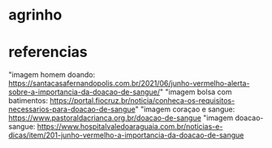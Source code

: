 # agrinho

# referencias

"imagem homem doando: https://santacasafernandopolis.com.br/2021/06/junho-vermelho-alerta-sobre-a-importancia-da-doacao-de-sangue/"
"imagem bolsa com batimentos: https://portal.fiocruz.br/noticia/conheca-os-requisitos-necessarios-para-doacao-de-sangue"
"imagem coraçao e sangue: https://www.pastoraldacrianca.org.br/doacao-de-sangue
"imagem doacao-sangue: https://www.hospitalvaledoaraguaia.com.br/noticias-e-dicas/item/201-junho-vermelho-a-importancia-da-doacao-de-sangue